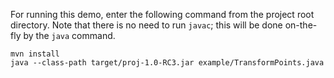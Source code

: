 For running this demo, enter the following command from the project root
directory. Note that there is no need to run `javac`; this will be done
on-the-fly by the `java` command.

```
mvn install
java --class-path target/proj-1.0-RC3.jar example/TransformPoints.java
```
